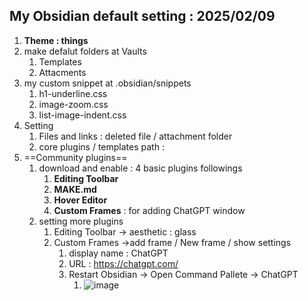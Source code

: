 ## My Obsidian default setting : 2025/02/09


1. **Theme : things**
2. make defalut folders at Vaults
	1. Templates
	2. Attacments 
3. my custom snippet at .obsidian/snippets
	1. h1-underline.css
	2. image-zoom.css
	3. list-image-indent.css
4. Setting
	1. Files and links : deleted file / attachment folder 
	2. core plugins / templates path : 
5. ==Community plugins==
	1. download and enable : 4 basic plugins followings 
		1. **Editing Toolbar**
		2. **MAKE.md** 
		3. **Hover Editor**
		4. **Custom Frames** : for adding ChatGPT window
	2. setting more plugins
		1. Editing Toolbar -> aesthetic : glass
		2. Custom Frames ->add frame / New frame / show settings
			1. display name : ChatGPT
			2. URL : https://chatgpt.com/
			3. Restart Obsidian -> Open Command Pallete -> ChatGPT
				1. ![image](https://github.com/user-attachments/assets/7a818f76-731c-4b87-ba99-3e9b7fb399f3)

